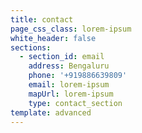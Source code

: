 ```yaml
---
title: contact
page_css_class: lorem-ipsum
white_header: false
sections:
  - section_id: email
    address: Bengaluru
    phone: '+919886639809'
    email: lorem-ipsum
    mapUrl: lorem-ipsum
    type: contact_section
template: advanced
---
```

